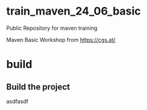 # train_maven_24_06_basic
Public Repository for maven training

Maven Basic Workshop from
https://cgs.at/

# build

## Build the project
asdfasdf

